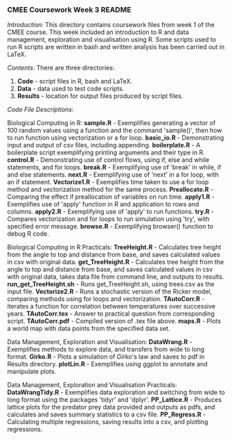 ### CMEE Coursework Week 3 README

*Introduction:* This directory contains coursework files from week 1 of the CMEE course. This week included an introduction to R and data management, exploration and visualisation using R. Some scripts used to run R scripts are written in bash and written analysis has been carried out in LaTeX.

*Contents:* There are three directories:
1. **Code** - script files in R, bash and LaTeX.
2. **Data** - data used to test code scripts.
3. **Results** - location for output files produced by script files.

*Code File Descriptions:*

Biological Computing in R:
**sample.R** - Exemplifies generating a vector of 100 random values using a function and the command 'sample()', then how to run function using vectorization or a for loop. 
**basic_io.R** - Demonstrating input and output of csv files, including appending.
**boilerplate.R** - A boilerplate script exemplifying printing arguments and their type in R.
**control.R** - Demonstrating use of control flows, using if, else and while statements, and for loops.
**break.R** - Exemplifying use of 'break' in while, if and else statements.
**next.R** - Exemplifying use of 'next' in a for loop, with an if statement.
**Vectorize1.R** - Exemplifies time taken to use a for loop method and vectorization method for the same process.
**Preallocate.R** - Comparing the effect if preallocation of variables on run time.
**apply1.R** - Exemplifies use of 'apply' function in R and application to rows and columns.
**apply2.R** - Exemplifying use of 'apply' to run functions.
**try.R** - Compares vectorization and for loops to run simulation using 'try', with specified error message.
**browse.R** - Exemplifying browser() function to debug R code.

Biological Computing in R Practicals:
**TreeHeight.R** - Calculates tree height from the angle to top and distance from base, and saves calculated values in csv with original data.
**get_TreeHeight.R** - Calculates tree height from the angle to top and distance from base, and saves calculated values in csv with original data, takes data file from command line, and outputs to results.
**run_get_TreeHeight.sh** - Runs get_TreeHeight.sh, using trees.csv as the input file.
**Vectorize2.R** - Runs a stochastic version of the Ricker model, comparing methods using for loops and vectorization.
**TAutoCorr.R** - iterates a function for correlation between temperatures over successive years.
**TAutoCorr.tex** - Answer to practical question from corresponding script.
**TAutoCorr.pdf** - Compiled version of .tex file above.
**maps.R** - Plots a world map with data points from the specified data set.

Data Management, Exploration and Visualisation:
**DataWrang.R** - Exemplifies methods to explore data, and transfers from wide to long format.
**Girko.R** - Plots a simulation of Girko's law and saves to pdf in Results directory.
**plotLin.R** - Exemplifies using ggplot to annotate and manipulate plots.

Data Management, Exploration and Visualisation Practicals:
**DataWrangTidy.R** - Exemplifies data exploration and switching from wide to long format using the packages 'tidyr' and 'dplyr'.
**PP_Lattice.R** - Produces lattice plots for the predator prey data provided and outputs as pdfs, and calculates and saves summary statistics to a csv file.
**PP_Regress.R** - Calculating multiple regressions, saving results into a csv, and plotting regressions.